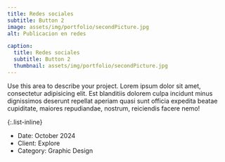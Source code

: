 ```yaml
---
title: Redes sociales
subtitle: Button 2
image: assets/img/portfolio/secondPicture.jpg
alt: Publicacion en redes

caption:
  title: Redes sociales
  subtitle: Button 2
  thumbnail: assets/img/portfolio/secondPicture.jpg
---
```

Use this area to describe your project. Lorem ipsum dolor sit amet, consectetur adipisicing elit. Est blanditiis dolorem culpa incidunt minus dignissimos deserunt repellat aperiam quasi sunt officia expedita beatae cupiditate, maiores repudiandae, nostrum, reiciendis facere nemo!

{:.list-inline}
- Date: October 2024
- Client: Explore
- Category: Graphic Design

